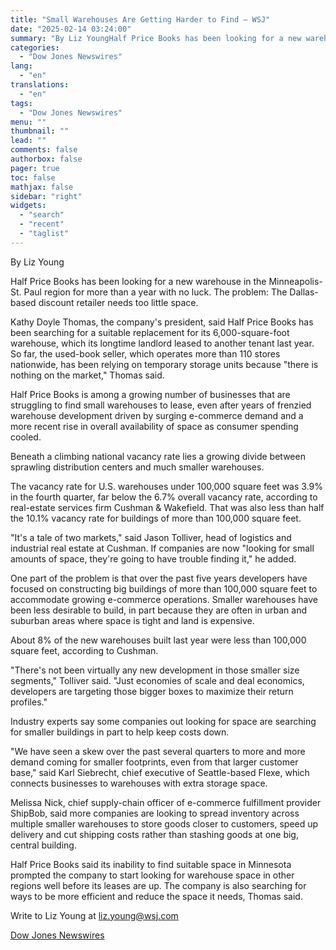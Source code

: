 ```yaml
---
title: "Small Warehouses Are Getting Harder to Find — WSJ"
date: "2025-02-14 03:24:00"
summary: "By Liz YoungHalf Price Books has been looking for a new warehouse in the Minneapolis-St. Paul region for more than a year with no luck. The problem: The Dallas-based discount retailer needs too little space.Kathy Doyle Thomas, the company's president, said Half Price Books has been searching for a suitable..."
categories:
  - "Dow Jones Newswires"
lang:
  - "en"
translations:
  - "en"
tags:
  - "Dow Jones Newswires"
menu: ""
thumbnail: ""
lead: ""
comments: false
authorbox: false
pager: true
toc: false
mathjax: false
sidebar: "right"
widgets:
  - "search"
  - "recent"
  - "taglist"
---
```


By Liz Young

Half Price Books has been looking for a new warehouse in the Minneapolis-St. Paul region for more than a year with no luck. The problem: The Dallas-based discount retailer needs too little space.

Kathy Doyle Thomas, the company's president, said Half Price Books has been searching for a suitable replacement for its 6,000-square-foot warehouse, which its longtime landlord leased to another tenant last year. So far, the used-book seller, which operates more than 110 stores nationwide, has been relying on temporary storage units because "there is nothing on the market," Thomas said.

Half Price Books is among a growing number of businesses that are struggling to find small warehouses to lease, even after years of frenzied warehouse development driven by surging e-commerce demand and a more recent rise in overall availability of space as consumer spending cooled.

Beneath a climbing national vacancy rate lies a growing divide between sprawling distribution centers and much smaller warehouses.

The vacancy rate for U.S. warehouses under 100,000 square feet was 3.9% in the fourth quarter, far below the 6.7% overall vacancy rate, according to real-estate services firm Cushman & Wakefield. That was also less than half the 10.1% vacancy rate for buildings of more than 100,000 square feet.

"It's a tale of two markets," said Jason Tolliver, head of logistics and industrial real estate at Cushman. If companies are now "looking for small amounts of space, they're going to have trouble finding it," he added.

One part of the problem is that over the past five years developers have focused on constructing big buildings of more than 100,000 square feet to accommodate growing e-commerce operations. Smaller warehouses have been less desirable to build, in part because they are often in urban and suburban areas where space is tight and land is expensive.

About 8% of the new warehouses built last year were less than 100,000 square feet, according to Cushman.

"There's not been virtually any new development in those smaller size segments," Tolliver said. "Just economies of scale and deal economics, developers are targeting those bigger boxes to maximize their return profiles."

Industry experts say some companies out looking for space are searching for smaller buildings in part to help keep costs down.

"We have seen a skew over the past several quarters to more and more demand coming for smaller footprints, even from that larger customer base," said Karl Siebrecht, chief executive of Seattle-based Flexe, which connects businesses to warehouses with extra storage space.

Melissa Nick, chief supply-chain officer of e-commerce fulfillment provider ShipBob, said more companies are looking to spread inventory across multiple smaller warehouses to store goods closer to customers, speed up delivery and cut shipping costs rather than stashing goods at one big, central building.

Half Price Books said its inability to find suitable space in Minnesota prompted the company to start looking for warehouse space in other regions well before its leases are up. The company is also searching for ways to be more efficient and reduce the space it needs, Thomas said.

Write to Liz Young at liz.young@wsj.com

[Dow Jones Newswires](https://www.tradingview.com/news/DJN_DN20250213013447:0/)
